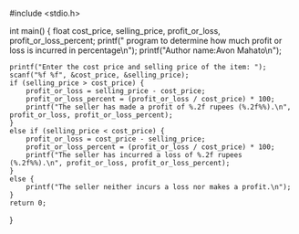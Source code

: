 #include <stdio.h>

int main() {
    float cost_price, selling_price, profit_or_loss, profit_or_loss_percent;
 printf(" program to determine how much profit or loss is incurred in percentage\n");
    printf("Author name:Avon Mahato\n");

    printf("Enter the cost price and selling price of the item: ");
    scanf("%f %f", &cost_price, &selling_price);
    if (selling_price > cost_price) {
        profit_or_loss = selling_price - cost_price;
        profit_or_loss_percent = (profit_or_loss / cost_price) * 100;
        printf("The seller has made a profit of %.2f rupees (%.2f%%).\n", profit_or_loss, profit_or_loss_percent);
    }
    else if (selling_price < cost_price) {
        profit_or_loss = cost_price - selling_price;
        profit_or_loss_percent = (profit_or_loss / cost_price) * 100;
        printf("The seller has incurred a loss of %.2f rupees (%.2f%%).\n", profit_or_loss, profit_or_loss_percent);
    }
    else {
        printf("The seller neither incurs a loss nor makes a profit.\n");
    }
    return 0;
}
